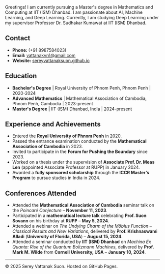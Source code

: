 

Greetings! I am currently pursuing a Master's degree in Mathematics and Computing at IIT (ISM) Dhanbad. I am passionate about AI, Machine Learning, and Deep Learning. Currently, I am studying Deep Learning under my supervisor Professor Dr. Sudhakar Kumawat at IIT (ISM) Dhanbad.

## Contact
- **Phone:** (+91 8987584023)  
- **Email:** [vattanakvn1@gmail.com](mailto:vattanakvn1@gmail.com)  
- **Website:** [sereyvattanaksuon.github.io](https://sereyvattanaksuon.github.io/)  

## Education
- **Bachelor's Degree** | Royal University of Phnom Penh, Phnom Penh | 2020-2024  
- **Advanced Mathematics** | Mathematical Association of Cambodia, Phnom Penh, Cambodia | 2023-present  
- **Master's Degree** | IIT (ISM) Dhanbad, India | 2024-present  

## Experience and Achievements
- Entered the **Royal University of Phnom Penh** in 2020.  
- Passed the entrance examination conducted by the **Mathematical Association of Cambodia** in 2023.  
- Invited to participate in the **Forum for Pushing the Boundary** since 2023.  
- Worked on a thesis under the supervision of **Associate Prof. Dr. Meas Len** (appointed Associate Professor at RUPP) in January 2024.  
- Awarded a **fully sponsored scholarship** through the **ICCR Master’s Program** to pursue studies in India in 2024.  

## Conferences Attended
- Attended the **Mathematical Association of Cambodia** seminar talk on the *Poincaré Conjecture* – **November 11, 2023**.  
- Participated in a **mathematical lecture talk** celebrating **Prof. Suon Sovann** on his birthday at **RUPP** – **May 5, 2024**.  
- Attended a webinar on *The Undying Charm of the Möbius Function – Classical Results and New Variations*, delivered by **Prof. Krishnaswami Alladi** (**University of Florida, USA**) – **August 15, 2024**.  
- Attended a seminar conducted by **IIT (ISM) Dhanbad** on *Machina Ex Quanta: Rise of the Quantum Boltzmann Machines*, delivered by **Prof. Mark M. Wilde** from **Cornell University, USA** – **January 10, 2024**.  

---

© 2025 Serey Vattanak Suon. Hosted on GitHub Pages.


